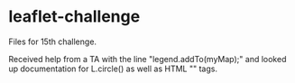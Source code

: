 # leaflet-challenge

Files for 15th challenge.

Received help from a TA with the line "legend.addTo(myMap);" and looked up documentation for L.circle() as well as HTML "<table>" tags.
